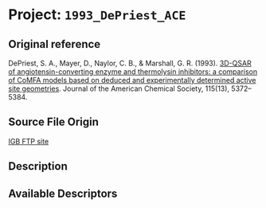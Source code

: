 Project: `1993_DePriest_ACE`
===


Original reference
--
DePriest, S. A., Mayer, D., Naylor, C. B., & Marshall, G. R. (1993). [3D-QSAR of angiotensin-converting enzyme and thermolysin inhibitors: a comparison of CoMFA models based on deduced and experimentally determined active site geometries](http://pubs.acs.org/doi/suppl/10.1021/ja00066a004). Journal of the American Chemical Society, 115(13), 5372–5384.

Source File Origin
--
[IGB FTP site](http://ftp.ics.uci.edu/pub/baldig/learning/QSAR_Sutherland/)

Description
--

Available Descriptors
--


